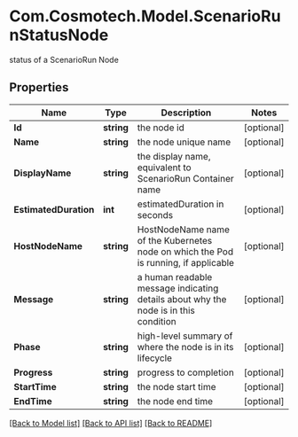 # Com.Cosmotech.Model.ScenarioRunStatusNode
status of a ScenarioRun Node

## Properties

Name | Type | Description | Notes
------------ | ------------- | ------------- | -------------
**Id** | **string** | the node id | [optional] 
**Name** | **string** | the node unique name | [optional] 
**DisplayName** | **string** | the display name, equivalent to ScenarioRun Container name | [optional] 
**EstimatedDuration** | **int** | estimatedDuration in seconds | [optional] 
**HostNodeName** | **string** | HostNodeName name of the Kubernetes node on which the Pod is running, if applicable | [optional] 
**Message** | **string** | a human readable message indicating details about why the node is in this condition | [optional] 
**Phase** | **string** | high-level summary of where the node is in its lifecycle | [optional] 
**Progress** | **string** | progress to completion | [optional] 
**StartTime** | **string** | the node start time | [optional] 
**EndTime** | **string** | the node end time | [optional] 

[[Back to Model list]](../README.md#documentation-for-models) [[Back to API list]](../README.md#documentation-for-api-endpoints) [[Back to README]](../README.md)

